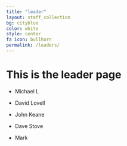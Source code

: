 ```yaml
---
title: "leader"
layout: staff_collection
bg: cityblue
color: white
style: center
fa icon: bullhorn
permalink: /leaders/
---
```


# This is the leader page

- Michael L
- David Lovell
- John Keane
- Dave Stove

- Mark

